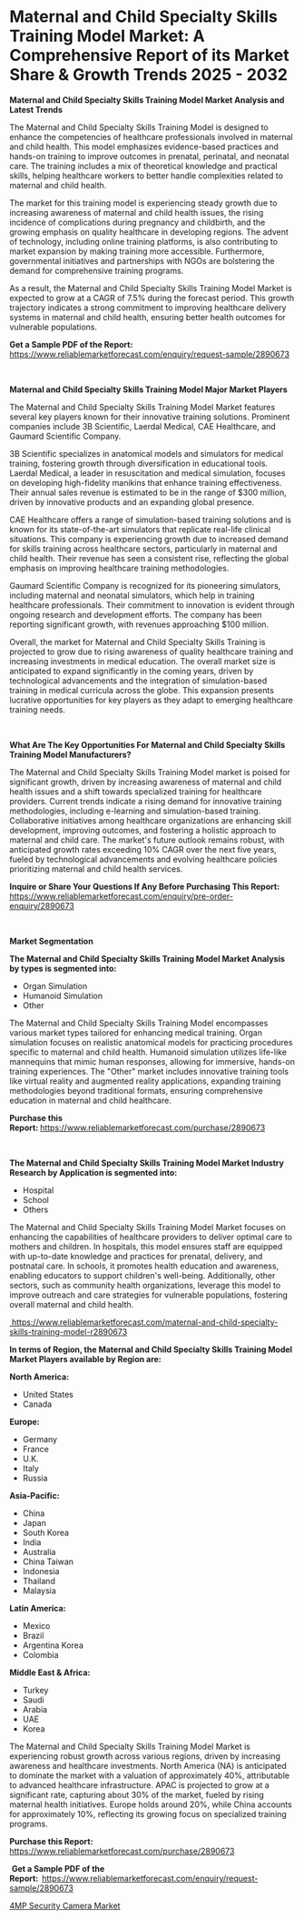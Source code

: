 <p><h1>Maternal and Child Specialty Skills Training Model Market: A Comprehensive Report of its Market Share & Growth Trends 2025 - 2032</h1></p><p><strong>Maternal and Child Specialty Skills Training Model Market Analysis and Latest Trends</strong></p>
<p><p>The Maternal and Child Specialty Skills Training Model is designed to enhance the competencies of healthcare professionals involved in maternal and child health. This model emphasizes evidence-based practices and hands-on training to improve outcomes in prenatal, perinatal, and neonatal care. The training includes a mix of theoretical knowledge and practical skills, helping healthcare workers to better handle complexities related to maternal and child health.</p><p>The market for this training model is experiencing steady growth due to increasing awareness of maternal and child health issues, the rising incidence of complications during pregnancy and childbirth, and the growing emphasis on quality healthcare in developing regions. The advent of technology, including online training platforms, is also contributing to market expansion by making training more accessible. Furthermore, governmental initiatives and partnerships with NGOs are bolstering the demand for comprehensive training programs.</p><p>As a result, the Maternal and Child Specialty Skills Training Model Market is expected to grow at a CAGR of 7.5% during the forecast period. This growth trajectory indicates a strong commitment to improving healthcare delivery systems in maternal and child health, ensuring better health outcomes for vulnerable populations.</p></p>
<p><strong>Get a Sample PDF of the Report:&nbsp;</strong> <a href="https://www.reliablemarketforecast.com/enquiry/request-sample/2890673?utm_campaign=1720&utm_medium=2&utm_source=Github&utm_content=ia&utm_term=14032025&utm_id=maternal-and-child-specialty-skills-training-model">https://www.reliablemarketforecast.com/enquiry/request-sample/2890673</a></p>
<p>&nbsp;</p>
<p><strong>Maternal and Child Specialty Skills Training Model Major Market Players</strong></p>
<p><p>The Maternal and Child Specialty Skills Training Model Market features several key players known for their innovative training solutions. Prominent companies include 3B Scientific, Laerdal Medical, CAE Healthcare, and Gaumard Scientific Company.</p><p>3B Scientific specializes in anatomical models and simulators for medical training, fostering growth through diversification in educational tools. Laerdal Medical, a leader in resuscitation and medical simulation, focuses on developing high-fidelity manikins that enhance training effectiveness. Their annual sales revenue is estimated to be in the range of $300 million, driven by innovative products and an expanding global presence.</p><p>CAE Healthcare offers a range of simulation-based training solutions and is known for its state-of-the-art simulators that replicate real-life clinical situations. This company is experiencing growth due to increased demand for skills training across healthcare sectors, particularly in maternal and child health. Their revenue has seen a consistent rise, reflecting the global emphasis on improving healthcare training methodologies.</p><p>Gaumard Scientific Company is recognized for its pioneering simulators, including maternal and neonatal simulators, which help in training healthcare professionals. Their commitment to innovation is evident through ongoing research and development efforts. The company has been reporting significant growth, with revenues approaching $100 million.</p><p>Overall, the market for Maternal and Child Specialty Skills Training is projected to grow due to rising awareness of quality healthcare training and increasing investments in medical education. The overall market size is anticipated to expand significantly in the coming years, driven by technological advancements and the integration of simulation-based training in medical curricula across the globe. This expansion presents lucrative opportunities for key players as they adapt to emerging healthcare training needs.</p></p>
<p>&nbsp;</p>
<p><strong>What Are The Key Opportunities For Maternal and Child Specialty Skills Training Model Manufacturers?</strong></p>
<p><p>The Maternal and Child Specialty Skills Training Model market is poised for significant growth, driven by increasing awareness of maternal and child health issues and a shift towards specialized training for healthcare providers. Current trends indicate a rising demand for innovative training methodologies, including e-learning and simulation-based training. Collaborative initiatives among healthcare organizations are enhancing skill development, improving outcomes, and fostering a holistic approach to maternal and child care. The market's future outlook remains robust, with anticipated growth rates exceeding 10% CAGR over the next five years, fueled by technological advancements and evolving healthcare policies prioritizing maternal and child health services.</p></p>
<p><strong>Inquire or Share Your Questions If Any Before Purchasing This Report:</strong> <a href="https://www.reliablemarketforecast.com/enquiry/pre-order-enquiry/2890673?utm_campaign=1720&utm_medium=2&utm_source=Github&utm_content=ia&utm_term=14032025&utm_id=maternal-and-child-specialty-skills-training-model">https://www.reliablemarketforecast.com/enquiry/pre-order-enquiry/2890673</a></p>
<p>&nbsp;</p>
<p><strong>Market Segmentation</strong></p>
<p><strong>The Maternal and Child Specialty Skills Training Model Market Analysis by types is segmented into:</strong></p>
<p><ul><li> Organ Simulation</li><li>Humanoid Simulation</li><li>Other </li></ul></p>
<p><p>The Maternal and Child Specialty Skills Training Model encompasses various market types tailored for enhancing medical training. Organ simulation focuses on realistic anatomical models for practicing procedures specific to maternal and child health. Humanoid simulation utilizes life-like mannequins that mimic human responses, allowing for immersive, hands-on training experiences. The "Other" market includes innovative training tools like virtual reality and augmented reality applications, expanding training methodologies beyond traditional formats, ensuring comprehensive education in maternal and child healthcare.</p></p>
<p><strong>Purchase this Report:&nbsp;</strong><a href="https://www.reliablemarketforecast.com/purchase/2890673?utm_campaign=1720&utm_medium=2&utm_source=Github&utm_content=ia&utm_term=14032025&utm_id=maternal-and-child-specialty-skills-training-model">https://www.reliablemarketforecast.com/purchase/2890673</a></p>
<p>&nbsp;</p>
<p><strong>The Maternal and Child Specialty Skills Training Model Market Industry Research by Application is segmented into:</strong></p>
<p><ul><li> Hospital</li><li>School</li><li>Others </li></ul></p>
<p><p>The Maternal and Child Specialty Skills Training Model Market focuses on enhancing the capabilities of healthcare providers to deliver optimal care to mothers and children. In hospitals, this model ensures staff are equipped with up-to-date knowledge and practices for prenatal, delivery, and postnatal care. In schools, it promotes health education and awareness, enabling educators to support children's well-being. Additionally, other sectors, such as community health organizations, leverage this model to improve outreach and care strategies for vulnerable populations, fostering overall maternal and child health.</p></p>
<p><a href="https://www.reliablemarketforecast.com/maternal-and-child-specialty-skills-training-model-r2890673?utm_campaign=1720&utm_medium=2&utm_source=Github&utm_content=ia&utm_term=14032025&utm_id=maternal-and-child-specialty-skills-training-model">&nbsp;https://www.reliablemarketforecast.com/maternal-and-child-specialty-skills-training-model-r2890673</a></p>
<p><strong>In terms of Region, the Maternal and Child Specialty Skills Training Model Market Players available by Region are:</strong></p>
<p>
    <p> <strong> North America: </strong>
        <ul>
            <li>United States</li>
            <li>Canada</li>
        </ul>
        </p> 
    <p> <strong> Europe: </strong>
        <ul>
            <li>Germany</li>
            <li>France</li>
            <li>U.K.</li>
            <li>Italy</li>
            <li>Russia</li>
        </ul>
        </p> 
    <p> <strong> Asia-Pacific: </strong>
        <ul>
            <li>China</li>
            <li>Japan</li>
            <li>South Korea</li>
            <li>India</li>
            <li>Australia</li>
            <li>China Taiwan</li>
            <li>Indonesia</li>
            <li>Thailand</li>
            <li>Malaysia</li>
        </ul>
        </p> 
    <p> <strong> Latin America: </strong>
        <ul>
            <li>Mexico</li>
            <li>Brazil</li>
            <li>Argentina Korea</li>
            <li>Colombia</li>
        </ul>
        </p> 
    <p> <strong> Middle East & Africa: </strong>
        <ul>
            <li>Turkey</li>
            <li>Saudi</li>
            <li>Arabia</li>
            <li>UAE</li>
            <li>Korea</li>
        </ul>
    </p>
    </p>
<p><p>The Maternal and Child Specialty Skills Training Model Market is experiencing robust growth across various regions, driven by increasing awareness and healthcare investments. North America (NA) is anticipated to dominate the market with a valuation of approximately 40%, attributable to advanced healthcare infrastructure. APAC is projected to grow at a significant rate, capturing about 30% of the market, fueled by rising maternal health initiatives. Europe holds around 20%, while China accounts for approximately 10%, reflecting its growing focus on specialized training programs.</p></p>
<p><strong>Purchase this Report: </strong><a href="https://www.reliablemarketforecast.com/purchase/2890673?utm_campaign=1720&utm_medium=2&utm_source=Github&utm_content=ia&utm_term=14032025&utm_id=maternal-and-child-specialty-skills-training-model">https://www.reliablemarketforecast.com/purchase/2890673</a></p>
<p>&nbsp;<strong>Get a Sample PDF of the Report:&nbsp;&nbsp;</strong><a href="https://www.reliablemarketforecast.com/enquiry/request-sample/2890673?utm_campaign=1720&utm_medium=2&utm_source=Github&utm_content=ia&utm_term=14032025&utm_id=maternal-and-child-specialty-skills-training-model">https://www.reliablemarketforecast.com/enquiry/request-sample/2890673</a></p>
<p><strong></strong></p>
<p><p><a href="https://github.com/willjis/Market-Research-Report-List-1/blob/main/4mp-security-camera-market.md?utm_campaign=1720&utm_medium=2&utm_source=Github&utm_content=ia&utm_term=14032025&utm_id=maternal-and-child-specialty-skills-training-model">4MP Security Camera Market</a></p></p>